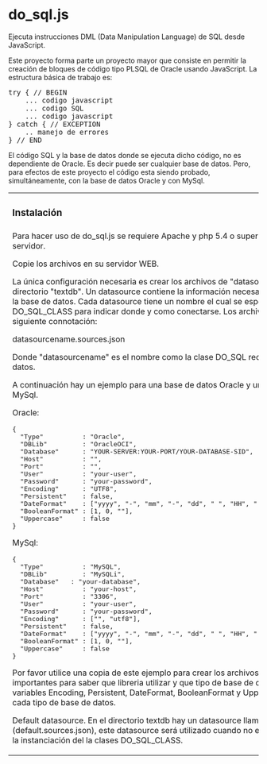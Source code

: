 # do_sql.js
Ejecuta instrucciones DML (Data Manipulation Language)
 de SQL desde JavaScript.

Este proyecto forma parte un proyecto mayor que consiste en permitir la creación de bloques de código tipo PLSQL de Oracle usando JavaScript.
La estructura básica de trabajo es:
<pre>
try { // BEGIN
	... codigo javascript
	... codigo SQL
	... codigo javascript
} catch { // EXCEPTION
	.. manejo de errores
} // END
</pre>
El código SQL y la base de datos donde se ejecuta dicho código, no es dependiente de Oracle. Es decir puede ser cualquier base de datos. 
Pero, para efectos de este proyecto el código esta siendo probado, simultáneamente, con la base de datos Oracle y con MySql.
<table><tr><td width="200px" style="width:200px">
<h3>Instalación</h3>
</td><td><h3>Installation</h3></td></tr>
<tr>
<td>Para hacer uso de do_sql.js se requiere Apache y php 5.4 o superior del lado del servidor.


Copie los archivos en su servidor WEB.

La única configuración necesaria es crear los archivos de "datasource" ubicados en el directorio "textdb". Un datasource contiene la información necesaria para conectarse a la base de datos. Cada datasource tiene un nombre el cual se especifica en la clase DO_SQL_CLASS para indicar donde y como conectarse. Los archivos se nombre con la siguiente connotación:

datasourcename.sources.json

Donde "datasourcename" es el nombre como la clase DO_SQL reconoce a la base de datos.

A continuación hay un ejemplo para una base de datos Oracle y una base de datos MySql.

Oracle:
<pre>
{
  "Type"          : "Oracle",
  "DBLib"         : "OracleOCI",
  "Database"      : "YOUR-SERVER:YOUR-PORT/YOUR-DATABASE-SID",
  "Host"          : "",
  "Port"          : "",
  "User"          : "your-user",
  "Password"      : "your-password",
  "Encoding"      : "UTF8",
  "Persistent"    : false,
  "DateFormat"    : ["yyyy", "-", "mm", "-", "dd", " ", "HH", ":", "nn", ":", "ss"],
  "BooleanFormat" : [1, 0, ""],
  "Uppercase"     : false
}
</pre>

MySql:
<pre>
{
  "Type"          : "MySQL",
  "DBLib"         : "MySQLi",
  "Database"   : "your-database",
  "Host"          : "your-host",
  "Port"          : "3306",
  "User"          : "your-user",
  "Password"      : "your-password",
  "Encoding"      : ["", "utf8"],
  "Persistent"    : false,
  "DateFormat"    : ["yyyy", "-", "mm", "-", "dd", " ", "HH", ":", "nn", ":", "ss"],
  "BooleanFormat" : [1, 0, ""],
  "Uppercase"     : false
}
</pre>

Por favor utilice una copia de este ejemplo para crear los archivos. El Type y DBLib son importantes para saber que libreria utilizar y que tipo de base de datos es. Deje las variables Encoding, Persistent, DateFormat, BooleanFormat y Uppercaso tal cual para cada tipo de base de datos.

Default datasource.
En el directorio textdb hay un datasource llamado "default", (default.sources.json), este datasource será utilizado cuando no especificamos uno en la instanciación del la clases DO_SQL_CLASS. 
</td>
<td>To use do_sql.js Apache and PHP 5.4 or higher required  on server side.

Copy the files on your WEB server.

The only configuration required is to create files " datasource " located in the " textdb " directory. A data source contains the information needed to connect to the database. Each data source has a name which is specified in the DO_SQL_CLASS class to indicate where and how to connect. The files are named with the following connotation :

datasourcename.sources.json

Where "datasourcename " is the name as the class DO_SQL recognizes  the database .

Below there is an example for Oracle database and MySql database .

Oracle:
<pre>
{
  "Type"          : "Oracle",
  "DBLib"         : "OracleOCI",
  "Database"      : "YOUR-SERVER:YOUR-PORT/YOUR-DATABASE-SID",
  "Host"          : "",
  "Port"          : "",
  "User"          : "your-user",
  "Password"      : "your-password",
  "Encoding"      : "UTF8",
  "Persistent"    : false,
  "DateFormat"    : ["yyyy", "-", "mm", "-", "dd", " ", "HH", ":", "nn", ":", "ss"],
  "BooleanFormat" : [1, 0, ""],
  "Uppercase"     : false
}
</pre>

MySql:
<pre>
{
  "Type"          : "MySQL",
  "DBLib"         : "MySQLi",
  "Database"   : "your-database",
  "Host"          : "your-host",
  "Port"          : "3306",
  "User"          : "your-user",
  "Password"      : "your-password",
  "Encoding"      : ["", "utf8"],
  "Persistent"    : false,
  "DateFormat"    : ["yyyy", "-", "mm", "-", "dd", " ", "HH", ":", "nn", ":", "ss"],
  "BooleanFormat" : [1, 0, ""],
  "Uppercase"     : false
}
</pre>


Please use a copy of this example to create the files . The Type and DBLib variables are important to know what library use and what type of database is . Leave Encoding , Persistent , DateFormat , BooleanFormat and Uppercase variables such for each type of database.

Default datasource .
in the directory textdb there is a datasource called "default " ( default.sources.json ), this datasource will be used when you do not specify one on instantiation of the DO_SQL_CLASS classes.

</td>
</tr>
</table>
